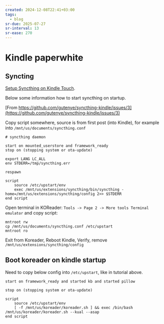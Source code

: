```yaml
---
created: 2024-12-08T22:41+03:00
tags:
  - blog
sr-due: 2025-07-27
sr-interval: 13
sr-ease: 270
---
```


# Kindle paperwhite

## Syncting

[Setup Syncthing on Kindle Touch](https://github.com/gutenye/syncthing-kindle).

Below some information how to start syncthing on startup.

[From https://github.com/gutenye/syncthing-kindle/issues/3](https://github.com/gutenye/syncthing-kindle/issues/3)

Copy script somewhere, source is from first post (into Kindle), for example into `/mnt/us/documents/syncthing.conf`
```
# syncthing daemon

start on mounted_userstore and framework_ready
stop on (stopping system or ota-update)

export LANG LC_ALL
env STDERR=/tmp/syncthing.err

respawn

script
    source /etc/upstart/env
    exec /mnt/us/extensions/syncthing/bin/syncthing -home=/mnt/us/extensions/syncthing/config 2>> $STDERR
end script
```

Open terminal in KOReader: `Tools -> Page 2 -> More tools Terminal emulator` and copy script:
```
mntroot rw
cp /mnt/us/documents/syncthing.conf /etc/upstart
mntroot ro
```

Exit from Koreader, Reboot Kindle, Verify, remove `/mnt/us/extensions/syncthing/config`

## Boot koreader on kindle startup

Need to copy below config into `/etc/upstart`, like in tutorial above.

```
start on framework_ready and started kb and started pillow

stop on (stopping system or ota-update)

script
    source /etc/upstart/env
    [ -f /mnt/us/koreader/koreader.sh ] && exec /bin/bash /mnt/us/koreader/koreader.sh --kual --asap
end script
```
